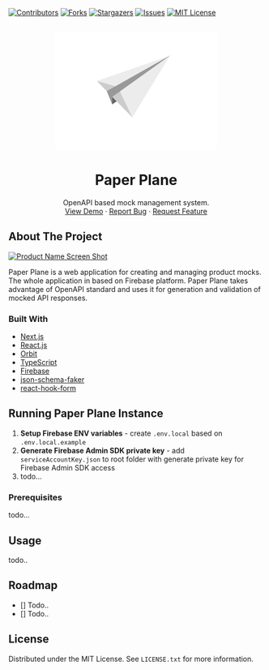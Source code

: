 <!-- PROJECT SHIELDS -->

[![Contributors][contributors-shield]][contributors-url]
[![Forks][forks-shield]][forks-url]
[![Stargazers][stars-shield]][stars-url]
[![Issues][issues-shield]][issues-url]
[![MIT License][license-shield]][license-url]

<!-- PROJECT LOGO -->
<br />
<div align="center">
  <a href="https://github.com/D1LL1G4F/Paper-Plane">
    <img src="public/PaperPlaneLogo640x464.png" alt="Logo" width="320" height="232">
  </a>

<h1 align="center">Paper Plane</h1>

  <p align="center">
    OpenAPI based mock management system.
    <br />
    <a href="todo...">View Demo</a>
    ·
    <a href="https://github.com/D1LL1G4F/Paper-Plane/issues">Report Bug</a>
    ·
    <a href="https://github.com/D1LL1G4F/Paper-Plane/issues">Request Feature</a>
  </p>
</div>

<!-- ABOUT THE PROJECT -->

## About The Project

[![Product Name Screen Shot][product-screenshot]](https://example.com)

Paper Plane is a web application for creating and managing product mocks. The whole application in based
on Firebase platform. Paper Plane takes advantage of OpenAPI standard and uses it for generation and validation
of mocked API responses.

### Built With

- [Next.js](https://nextjs.org/)
- [React.js](https://reactjs.org/)
- [Orbit](https://orbit.kiwi/)
- [TypeScript](https://www.typescriptlang.org/)
- [Firebase](https://firebase.google.com/)
- [json-schema-faker](https://github.com/json-schema-faker/json-schema-faker)
- [react-hook-form](https://react-hook-form.com/)

<!-- GETTING STARTED -->

## Running Paper Plane Instance

1. **Setup Firebase ENV variables** - create `.env.local` based on `.env.local.example`
2. **Generate Firebase Admin SDK private key** - add `serviceAccountKey.json` to root folder with generate private key for Firebase Admin SDK access
3. todo...

### Prerequisites

todo...

## Usage

todo..

<!-- ROADMAP -->

## Roadmap

- [] Todo..
- [] Todo..

<!-- LICENSE -->

## License

Distributed under the MIT License. See `LICENSE.txt` for more information.

<!-- MARKDOWN LINKS & IMAGES -->
<!-- https://www.markdownguide.org/basic-syntax/#reference-style-links -->

[contributors-shield]: https://img.shields.io/github/contributors/D1LL1G4F/Paper-Plane.svg?style=for-the-badge
[contributors-url]: https://github.com/D1LL1G4F/Paper-Plane/graphs/contributors
[forks-shield]: https://img.shields.io/github/forks/D1LL1G4F/Paper-Plane.svg?style=for-the-badge
[forks-url]: https://github.com/D1LL1G4F/Paper-Plane/network/members
[stars-shield]: https://img.shields.io/github/stars/D1LL1G4F/Paper-Plane.svg?style=for-the-badge
[stars-url]: https://github.com/D1LL1G4F/Paper-Plane/stargazers
[issues-shield]: https://img.shields.io/github/issues/D1LL1G4F/Paper-Plane.svg?style=for-the-badge
[issues-url]: https://github.com/D1LL1G4F/Paper-Plane/issues
[license-shield]: https://img.shields.io/github/license/D1LL1G4F/Paper-Plane.svg?style=for-the-badge
[license-url]: https://github.com/D1LL1G4F/Paper-Plane/blob/master/LICENSE.txt
[product-screenshot]: https://user-images.githubusercontent.com/26377907/163712872-0764607d-398c-405f-b62e-0445d099153d.png
